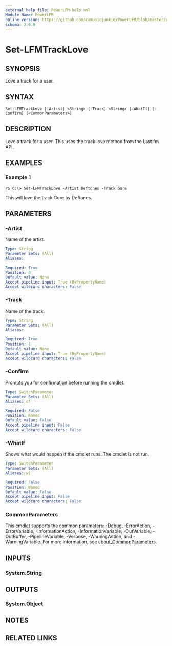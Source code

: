 ```yaml
---
external help file: PowerLFM-help.xml
Module Name: PowerLFM
online version: https://github.com/camusicjunkie/PowerLFM/blob/master/docs/Set-LFMTrackLove.md
schema: 2.0.0
---
```


# Set-LFMTrackLove

## SYNOPSIS
Love a track for a user.

## SYNTAX

```
Set-LFMTrackLove [-Artist] <String> [-Track] <String> [-WhatIf] [-Confirm] [<CommonParameters>]
```

## DESCRIPTION
Love a track for a user.
This uses the track.love method from the Last.fm API.

## EXAMPLES

### Example 1
```
PS C:\> Set-LFMTrackLove -Artist Deftones -Track Gore
```

This will love the track Gore by Deftones.

## PARAMETERS

### -Artist
Name of the artist.

```yaml
Type: String
Parameter Sets: (All)
Aliases:

Required: True
Position: 0
Default value: None
Accept pipeline input: True (ByPropertyName)
Accept wildcard characters: False
```

### -Track
Name of the track.

```yaml
Type: String
Parameter Sets: (All)
Aliases:

Required: True
Position: 1
Default value: None
Accept pipeline input: True (ByPropertyName)
Accept wildcard characters: False
```

### -Confirm
Prompts you for confirmation before running the cmdlet.

```yaml
Type: SwitchParameter
Parameter Sets: (All)
Aliases: cf

Required: False
Position: Named
Default value: False
Accept pipeline input: False
Accept wildcard characters: False
```

### -WhatIf
Shows what would happen if the cmdlet runs.
The cmdlet is not run.

```yaml
Type: SwitchParameter
Parameter Sets: (All)
Aliases: wi

Required: False
Position: Named
Default value: False
Accept pipeline input: False
Accept wildcard characters: False
```

### CommonParameters
This cmdlet supports the common parameters: -Debug, -ErrorAction, -ErrorVariable, -InformationAction, -InformationVariable, -OutVariable, -OutBuffer, -PipelineVariable, -Verbose, -WarningAction, and -WarningVariable. For more information, see [about_CommonParameters](http://go.microsoft.com/fwlink/?LinkID=113216).

## INPUTS

### System.String
## OUTPUTS

### System.Object
## NOTES

## RELATED LINKS
